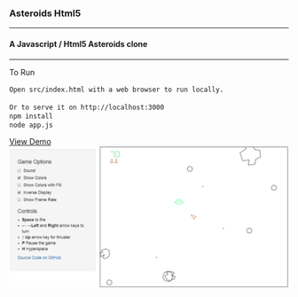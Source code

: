 ### Asteroids Html5
---

#### A Javascript / Html5 Asteroids clone
---

To Run
```
Open src/index.html with a web browser to run locally.

Or to serve it on http://localhost:3000
npm install
node app.js
```

[View Demo](https://html5-asteroids-mt.herokuapp.com/)
![alt-text](https://raw.githubusercontent.com/mtimmermann/Html5-Asteroids/master/screenshot.png "Html5 Asteroids")
